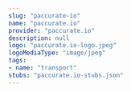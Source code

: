 ```yaml
---
slug: "paccurate-io"
name: "paccurate.io"
provider: "paccurate.io"
description: null
logo: "paccurate.io-logo.jpeg"
logoMediaType: "image/jpeg"
tags:
- name: "transport"
stubs: "paccurate.io-stubs.json"
---
```

